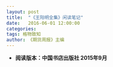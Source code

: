 ```yaml
---
layout: post
title:  "《王阳明全集》闲读笔记"
date:   2016-06-01 12:00:00
categories: 
tags: 格物致知
author: 《期货周报》主编
---
```


* **阅读版本：中国书店出版社 2015年9月**
